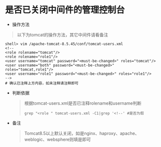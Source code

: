 # 是否已关闭中间件的管理控制台

* 操作方法
> 以下为tomcat的操作方法，其它中间件请看备注
  ```
  shell> vim /apache-tomcat-8.5.45/conf/tomcat-users.xml  
  <!--
  <role rolename="tomcat"/>
  <role rolename="role1"/>
  <user username="tomcat" password="<must-be-changed>" roles="tomcat"/>
  <user username="both" password="<must-be-changed>" roles="tomcat,role1"/>
  <user username="role1" password="<must-be-changed>" roles="role1"/>
  -->
  # 确认已注释上方内容，如未注释请注释即可
  ```
* 判断依据

  > 根据tomcat-users.xml是否已注释rolename和username判断
  >
  > ```
  > grep "<role " tomcat-users.xml -C1|grep '<!--' #是否为假
  > ```

* 备注

  > Tomcat8.5以上默认关闭，如是nginx、haproxy、apache、weblogic、websphere则填是即可



